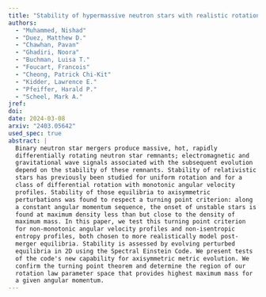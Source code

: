```yaml
---
title: "Stability of hypermassive neutron stars with realistic rotation and entropy profiles"
authors:
  - "Muhammed, Nishad"
  - "Duez, Matthew D."
  - "Chawhan, Pavan"
  - "Ghadiri, Noora"
  - "Buchman, Luisa T."
  - "Foucart, Francois"
  - "Cheong, Patrick Chi-Kit"
  - "Kidder, Lawrence E."
  - "Pfeiffer, Harald P."
  - "Scheel, Mark A."
jref:
doi:
date: 2024-03-08
arxiv: "2403.05642"
used_spec: true
abstract: |
  Binary neutron star mergers produce massive, hot, rapidly
  differentially rotating neutron star remnants; electromagnetic and
  gravitational wave signals associated with the subsequent evolution
  depend on the stability of these remnants. Stability of relativistic
  stars has previously been studied for uniform rotation and for a
  class of differential rotation with monotonic angular velocity
  profiles. Stability of those equilibria to axisymmetric
  perturbations was found to respect a turning point criterion: along
  a constant angular momentum sequence, the onset of unstable stars is
  found at maximum density less than but close to the density of
  maximum mass. In this paper, we test this turning point criterion
  for non-monotonic angular velocity profiles and non-isentropic
  entropy profiles, both chosen to more realistically model post-
  merger equilibria. Stability is assessed by evolving perturbed
  equilibria in 2D using the Spectral Einstein Code. We present tests
  of the code's new capability for axisymmetric metric evolution. We
  confirm the turning point theorem and determine the region of our
  rotation law parameter space that provides highest maximum mass for
  a given angular momentum.
---
```

